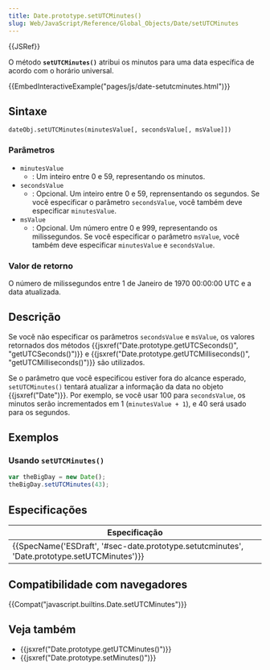```yaml
---
title: Date.prototype.setUTCMinutes()
slug: Web/JavaScript/Reference/Global_Objects/Date/setUTCMinutes
---
```


{{JSRef}}

O método **`setUTCMinutes()`** atribui os minutos para uma data específica de acordo com o horário universal.

{{EmbedInteractiveExample("pages/js/date-setutcminutes.html")}}

## Sintaxe

```
dateObj.setUTCMinutes(minutesValue[, secondsValue[, msValue]])
```

### Parâmetros

- `minutesValue`
  - : Um inteiro entre 0 e 59, representando os minutos.
- `secondsValue`
  - : Opcional. Um inteiro entre 0 e 59, reprensentando os segundos. Se vocẽ especificar o parâmetro `secondsValue`, você também deve especificar `minutesValue`.
- `msValue`
  - : Opcional. Um número entre 0 e 999, representando os milissegundos. Se você especificar o parâmetro `msValue`, você também deve especificar `minutesValue` e `secondsValue`.

### Valor de retorno

O número de milissegundos entre 1 de Janeiro de 1970 00:00:00 UTC e a data atualizada.

## Descrição

Se vocẽ não especificar os parâmetros `secondsValue` e `msValue`, os valores retornados dos métodos {{jsxref("Date.prototype.getUTCSeconds()", "getUTCSeconds()")}} e {{jsxref("Date.prototype.getUTCMilliseconds()", "getUTCMilliseconds()")}} são utilizados.

Se o parâmetro que você especificou estiver fora do alcance esperado, `setUTCMinutes()` tentará atualizar a informação da data no objeto {{jsxref("Date")}}. Por exemplo, se você usar 100 para `secondsValue`, os minutos serão incrementados em 1 (`minutesValue + 1`), e 40 será usado para os segundos.

## Exemplos

### Usando `setUTCMinutes()`

```js
var theBigDay = new Date();
theBigDay.setUTCMinutes(43);
```

## Especificações

| Especificação                                                                                                                |
| ---------------------------------------------------------------------------------------------------------------------------- |
| {{SpecName('ESDraft', '#sec-date.prototype.setutcminutes', 'Date.prototype.setUTCMinutes')}} |

## Compatibilidade com navegadores

{{Compat("javascript.builtins.Date.setUTCMinutes")}}

## Veja também

- {{jsxref("Date.prototype.getUTCMinutes()")}}
- {{jsxref("Date.prototype.setMinutes()")}}
